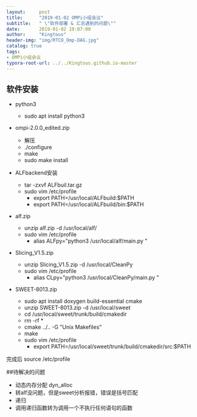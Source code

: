 ```yaml
---
layout:     post
title:      "2019-01-02 OMPi小组会议"
subtitle:   " \"软件部署 & 汇总遇到的问题\""
date:       2019-01-02 19:07:00
author:     "Kingtous"
header-img: "img/RTCO_Omp-DAG.jpg"
catalog: true
tags:
- OMPi小组会议
typora-root-url: ../../Kingtous.github.io-master
---
```


## 软件安装

> >

- python3
  - sudo apt install python3
- ompi-2.0.0_edited.zip
  - 解压
  - ./configure
  - make
  - sudo make install
- ALFbackend安装
  - tar -zxvf ALFbuil.tar.gz 
  - sudo vim /etc/profile
    - export PATH=/usr/local/ALFbuild:$PATH
    - export PATH=/usr/local/ALFbuild/bin:$PATH
- alf.zip
  - unzip alf.zip -d /usr/local/alf/
  - sudo vim /etc/profile
    - alias ALFpy="python3 /usr/local/alf/main.py "
- Slicing_V1.5.zip
  - unzip Slicing_V1.5.zip -d /usr/local/CleanPy
  - sudo vim /etc/profile
    - alias CLpy="python3 /usr/local/CleanPy/main.py "
- SWEET-8013.zip

  - sudo apt install doxygen build-essential cmake
  - unzip SWEET-8013.zip -d /usr/local/sweet
  - cd /usr/local/sweet/trunk/build/cmakedir
  - rm -rf *
  - cmake ../.. -G "Unix Makefiles"
  - make
  - sudo vim /etc/profile
    -  export PATH=/usr/local/sweet/trunk/build/cmakedir/src:$PATH

> >

完成后 source /etc/profile



##待解决的问题 

- 动态内存分配 dyn_alloc 
- 转alf没问题，但是sweet分析报错，错误是括号匹配
- 递归
- 调用递归函数转为调用一个不执行任何语句的函数
